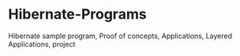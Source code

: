 # Hibernate-Programs
Hibernate sample program, Proof of concepts, Applications, Layered Applications, project
